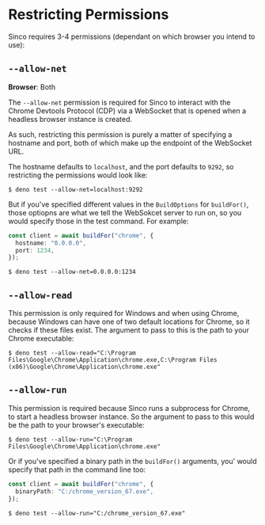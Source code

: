 # Restricting Permissions

Sinco requires 3-4 permissions (dependant on which browser you intend to use):

## `--allow-net`

**Browser**: Both

The `--allow-net` permission is required for Sinco to interact with the Chrome
Devtools Protocol (CDP) via a WebSocket that is opened when a headless browser
instance is created.

As such, restricting this permission is purely a matter of specifying a hostname
and port, both of which make up the endpoint of the WebSocket URL.

The hostname defaults to `localhost`, and the port defaults to `9292`, so
restricting the permissions would look like:

```shell
$ deno test --allow-net=localhost:9292
```

But if you've specified different values in the `BuildOptions` for `buildFor()`,
those optiopns are what we tell the WebSokcet server to run on, so you would
specify those in the test command. For example:

```ts
const client = await buildFor("chrome", {
  hostname: "0.0.0.0",
  port: 1234,
});
```

```shell
$ deno test --allow-net=0.0.0.0:1234
```

## `--allow-read`

This permission is only required for Windows and when using Chrome, because
Windows can have one of two default locations for Chrome, so it checks if these
files exist. The argument to pass to this is the path to your Chrome executable:

```shell
$ deno test --allow-read="C:\Program Files\Google\Chrome\Application\chrome.exe,C:\Program Files (x86)\Google\Chrome\Application\chrome.exe"
```

## `--allow-run`

This permission is required because Sinco runs a subprocess for Chrome, to start
a headless browser instance. So the argument to pass to this would be the path
to your browser's executable:

```shell
$ deno test --allow-run="C:\Program Files\Google\Chrome\Application\chrome.exe"
```

Or if you've specified a binary path in the `buildFor()` arguments, you' would
specify that path in the command line too:

```ts
const client = await buildFor("chrome", {
  binaryPath: "C:/chrome_version_67.exe",
});
```

```shell
$ deno test --allow-run="C:/chrome_version_67.exe"
```

<!-- ## `--allow-write`

This permission is only required if you are running a Firefox instance. The
reason for this is because, to run a Firefox headless browser, we (Sinco) need
to set a "profile" with some extra configuration to allow us to correctly
interact with it over the CDP, and then pass this profile as an argument when
running the subprocess. As such, you will need to pass in the location of your
temporary files location, which is where Sinco will store the profile:

```shell
$ deno test --allow-write=/tmp
$ deno test --allow-write=$TMPDIR
$ deno test --allow-write=$TMP
$ deno test --allow-write="C:\Users\<user>\AppData\Local\Temp"
``` -->
